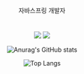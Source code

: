 <div align="center">  
자바스프링 개발자

#

<img src="https://img.shields.io/badge/Spring-green?style=flat&logo=Spring&logoColor=6DB33F"/>
<img src="https://img.shields.io/badge/SpringBoot-green?style=flat&logo=Spring Boot&logoColor=6DB33F"/>


![Anurag's GitHub stats](https://github-readme-stats.vercel.app/api?username=ryujungkyun&show_icons=true&theme=dark)

![Top Langs](https://github-readme-stats.vercel.app/api/top-langs/?username=ryujungkyun&layout=compact&theme=dark)

</div>
